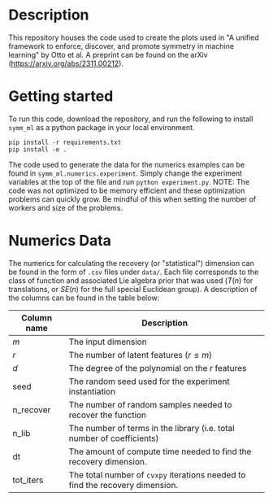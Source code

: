 # Description
This repository houses the code used to create the plots used in "A unified framework to enforce, discover, and promote symmetry in machine learning" by Otto et al. A preprint can be found on the arXiv (https://arxiv.org/abs/2311.00212). 

# Getting started
To run this code, download the repository, and run the following to install `symm_ml` as a python package in your local environment.

```
pip install -r requirements.txt
pip install -e .
```

The code used to generate the data for the numerics examples can be found in `symm_ml.numerics.experiment`. Simply change the experiment variables at the top of the file and run `python experiment.py`. NOTE: The code was not optimized to be memory efficient and these optimization problems can quickly grow. Be mindful of this when setting the number of workers and size of the problems.

# Numerics Data
The numerics for calculating the recovery (or "statistical") dimension can be found in the form of `.csv` files under `data/`. Each file corresponds to the class of function and associated Lie algebra prior that was used ($T(n)$ for translations, or $SE(n)$ for the full special Euclidean group). A description of the columns can be found in the table below:

| Column name       | Description |
| --------          | ------- |
| $m$               | The input dimension   |
| $r$               | The number of latent features ($r \leq m$)|
| $d$               | The degree of the polynomial on the $r$ features|
| seed              | The random seed used for the experiment instantiation |
| n_recover         | The number of random samples needed to recover the function |
| n_lib             | The number of terms in the library (i.e. total number of coefficients)
| dt                | The amount of compute time needed to find the recovery dimension. |
| tot_iters         | The total number of `cvxpy` iterations needed to find the recovery dimension.